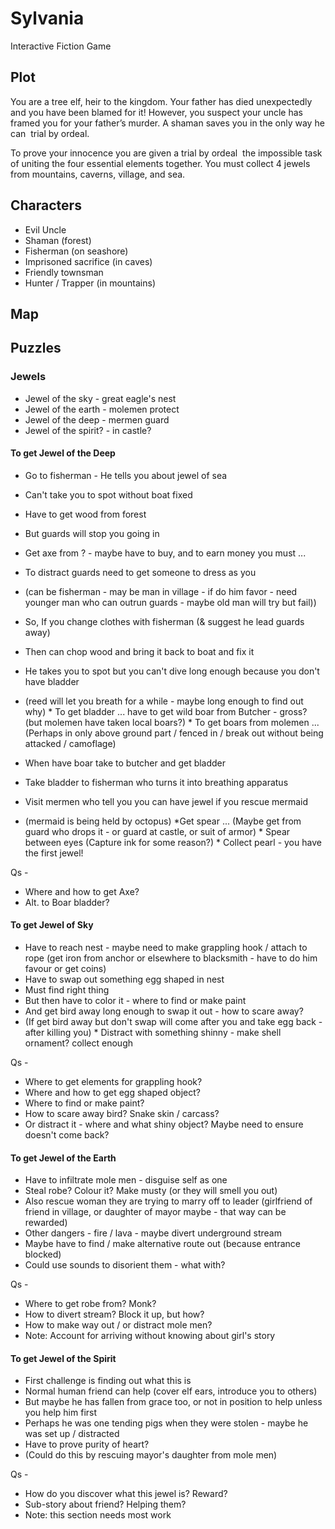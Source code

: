 # Sylvania

Interactive Fiction Game

## Plot

You are a tree elf, heir to the kingdom. Your father has died unexpectedly and you have been
blamed for it! However, you suspect your uncle has framed you for your father’s murder. A
shaman saves you in the only way he can ­ trial by ordeal.

To prove your innocence you are given a trial by ordeal ­ the impossible task of uniting the four
essential elements together. You must collect 4 jewels from ­mountains, caverns, village, and sea.

## Characters

* Evil Uncle
* Shaman (forest)
* Fisherman (on seashore)
* Imprisoned sacrifice (in caves)
* Friendly townsman
* Hunter / Trapper (in mountains)

## Map



## Puzzles



### Jewels

* Jewel of the sky - great eagle's nest
* Jewel of the earth - molemen protect
* Jewel of the deep - mermen guard
* Jewel of the spirit? - in castle?

#### To get Jewel of the Deep

* Go to fisherman - He tells you about jewel of sea
* Can't take you to spot without boat fixed
* Have to get wood from forest
* But guards will stop you going in
* Get axe from ? - maybe have to buy, and to earn money you must ...
* To distract guards need to get someone to dress as you
* (can be fisherman - may be man in village - if do him favor - need younger man who can outrun guards - maybe old man will try but fail))

* So, If you change clothes with fisherman (& suggest he lead guards away)
* Then can chop wood and bring it back to boat and fix it
* He takes you to spot but you can't dive long enough because you don't have bladder
* (reed will let you breath for a while - maybe long enough to find out why) * To get bladder ... have to get wild boar from Butcher - gross? (but molemen have taken local boars?) * To get boars from molemen ... (Perhaps in only above ground part / fenced in / break out without being attacked / camoflage)

* When have boar take to butcher and get bladder
* Take bladder to fisherman who turns it into breathing apparatus
* Visit mermen who tell you you can have jewel if you rescue mermaid
* (mermaid is being held by octopus) *Get spear ... (Maybe get from guard who drops it - or guard at castle, or suit of armor) * Spear between eyes (Capture ink for some reason?) * Collect pearl - you have the first jewel!

Qs -

* Where and how to get Axe?
* Alt. to Boar bladder?

#### To get Jewel of Sky

* Have to reach nest - maybe need to make grappling hook / attach to rope (get iron from anchor or elsewhere to blacksmith - have to do him favour or get coins)
* Have to swap out something egg shaped in nest
* Must find right thing
* But then have to color it - where to find or make paint
* And get bird away long enough to swap it out - how to scare away?
* (If get bird away but don't swap will come after you and take egg back - after killing you) * Distract with something shinny - make shell ornament? collect enough

Qs -

* Where to get elements for grappling hook?
* Where and how to get egg shaped object?
* Where to find or make paint?
* How to scare away bird? Snake skin / carcass?
* Or distract it - where and what shiny object? Maybe need to ensure doesn't come back?

#### To get Jewel of the Earth

* Have to infiltrate mole men - disguise self as one
* Steal robe? Colour it? Make musty (or they will smell you out)
* Also rescue woman they are trying to marry off to leader (girlfriend of friend in village, or daughter of mayor maybe - that way can be rewarded)
* Other dangers - fire / lava - maybe divert underground stream
* Maybe have to find / make alternative route out (because entrance blocked)
* Could use sounds to disorient them - what with?

Qs -

* Where to get robe from? Monk?
* How to divert stream? Block it up, but how?
* How to make way out / or distract mole men?
* Note: Account for arriving without knowing about girl's story

#### To get Jewel of the Spirit

* First challenge is finding out what this is
* Normal human friend can help (cover elf ears, introduce you to others)
* But maybe he has fallen from grace too, or not in position to help unless you help him first
* Perhaps he was one tending pigs when they were stolen - maybe he was set up / distracted
* Have to prove purity of heart?
* (Could do this by rescuing mayor's daughter from mole men)

Qs -

* How do you discover what this jewel is? Reward?
* Sub-story about friend? Helping them?
* Note: this section needs most work

